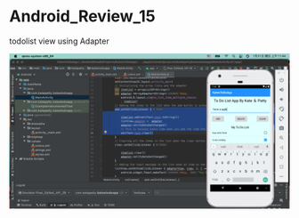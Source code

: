 # Android_Review_15
todolist view using Adapter

![](https://raw.githubusercontent.com/QueenieCplusplus/Android_Review_15/main/to%20do%20list%20app.png)
